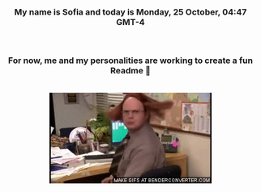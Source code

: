 


<div align="center">
<h3 >My name is Sofia and today is Monday, 25 October, 04:47 GMT-4</h3><br>
<h3 >For now, me and my personalities are working to create a fun Readme 👋
</h3><br>
<img src='img/dwight.gif' alt='working...'/>
</div>

